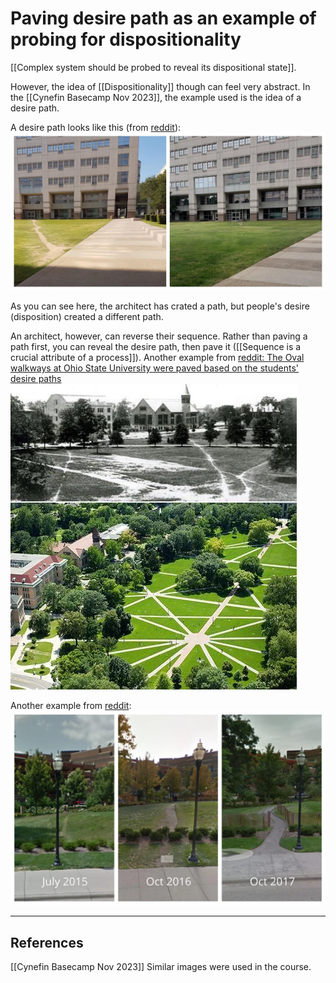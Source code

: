 # Paving desire path as an example of probing for dispositionality
[[Complex system should be probed to reveal its dispositional state]].

However, the idea of [[Dispositionality]] though can feel very abstract. In the [[Cynefin Basecamp Nov 2023]], the example used is the idea of a desire path.

A desire path looks like this (from [reddit](https://www.reddit.com/r/DesirePath/comments/e3oqrg/the_identical_desire_path_path_is_forged_whenever/)):
![](BearImages/8B7477DF-FB41-4023-8D21-166DF26A06B7/image.png)<!-- {"width":738} -->

As you can see here, the architect has crated a path, but people's desire (disposition) created a different path.

An architect, however, can reverse their sequence. Rather than paving a path first, you can reveal the desire path, then pave it ([[Sequence is a crucial attribute of a process]]). Another example from [reddit: The Oval walkways at Ohio State University were paved based on the students' desire paths
](https://www.reddit.com/r/DesirePath/comments/8nihbj/the_oval_walkways_at_ohio_state_university_were/) 
![](BearImages/3A75678D-F486-4A0F-918B-63AA483A391B/image%202.png)

Another example from [reddit](https://www.reddit.com/r/DesirePath/comments/d7r4v6/a_path_has_appeared/):
![](BearImages/560F5104-0818-46C0-91B7-67DA8F39A8ED/image%203.png)

---
## References
[[Cynefin Basecamp Nov 2023]]
Similar images were used in the course.

<!-- #evergreen -->

<!-- {BearID:FD869337-2D27-4AD9-9C3A-2FDB586216C4} -->

